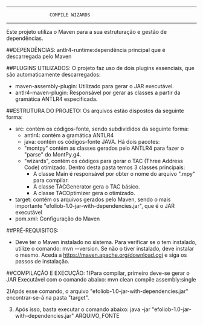 
-----------------------------------------------------------------------------------------------
					COMPILE WIZARDS
-----------------------------------------------------------------------------------------------

Este projeto utiliza o Maven para a sua estruturação e gestão de dependências.

##DEPENDÊNCIAS:
antlr4-runtime:dependência principal que é descarregada pelo Maven

##PLUGINS UTILIZADOS:
O projeto faz uso de dois plugins essenciais, que são automaticamente descarregados:
- maven-assembly-plugin: Utilizado para gerar o JAR executável.
- antlr4-maven-plugin: Responsável por gerar as classes a partir da gramática ANTLR4 especificada.

##ESTRUTURA DO PROJETO:
Os arquivos estão dispostos da seguinte forma:
- src: contém os códigos-fonte, sendo subdivididos da seguinte forma:
    - antlr4: contém a gramática ANTLR4
    - java: contém os códigos-fonte JAVA. Há dois pacotes:
    - "montpy" contém as classes gerados pelo ANTLR4 para fazer o "parse" do MontPy.g4.
    - "wizards", contém os códigos para gerar o TAC (Three Address Code) otimizado. Dentro desta pasta temos 3 classes principais:
        - A classe Main é responsável por obter o nome do arquivo ".mpy" para compilar.
        - A classe TACGenerator gera o TAC básico.
        - A classe TACOptimizer gera o otimizado.
- target: contém os arquivos gerados pelo Maven, sendo o mais importante
  "efoliob-1.0-jar-with-dependencies.jar", que é o JAR executável
- pom.xml: Configuração do Maven


##PRÉ-REQUISITOS:
- Deve ter o Maven instalado no sistema. Para verificar se o tem instalado, utilize o comando:
  mvn --version. Se não o tiver instalado, deve instalar o mesmo. Aceda a https://maven.apache.org/download.cgi e siga os passos de instalação.

##COMPILAÇÃO E EXECUÇÃO:
1)Para compilar, primeiro deve-se gerar o JAR Executável com o comando abaixo:
mvn clean compile assembly:single

2)Após esse comando, o arquivo "efoliob-1.0-jar-with-dependencies.jar" encontrar-se-á na pasta "target".

3) Após isso, basta executar o comando abaixo:
   java -jar "efoliob-1.0-jar-with-dependencies.jar" ARQUIVO_FONTE